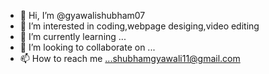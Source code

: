 - 👋 Hi, I’m @gyawalishubham07
- 👀 I’m interested in coding,webpage desiging,video editing
- 🌱 I’m currently learning ...
- 💞️ I’m looking to collaborate on ...
- 📫 How to reach me ...shubhamgyawali11@gmail.com

<!---
gyawalishubham07/gyawalishubham07 is a ✨ special ✨ repository because its `README.md` (this file) appears on your GitHub profile.
You can click the Preview link to take a look at your changes.
--->
